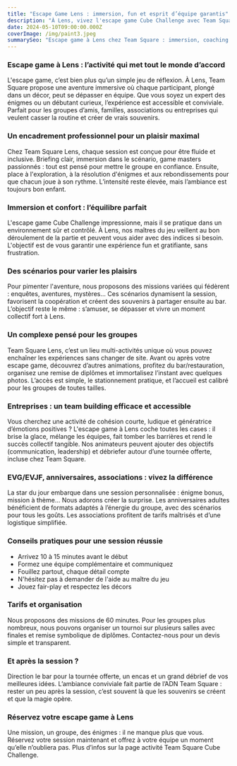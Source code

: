 ```yaml
---
title: "Escape Game Lens : immersion, fun et esprit d’équipe garantis"
description: "À Lens, vivez l'escape game Cube Challenge avec Team Square : une activité immersive, encadrée et accessible, parfaite pour tous les groupes."
date: 2024-05-10T09:00:00.000Z
coverImage: /img/paint3.jpeg
summarySeo: "Escape game à Lens chez Team Square : immersion, coaching par nos maîtres du jeu, bar/restauration, tournée offerte, code TS20. Idéal EVG/EVJF, familles, entreprises."
---
```


### Escape game à Lens : l’activité qui met tout le monde d’accord

L'escape game, c’est bien plus qu’un simple jeu de réflexion. À Lens, Team Square propose une aventure immersive où chaque participant, plongé dans un décor, peut se dépasser en équipe. Que vous soyez un expert des énigmes ou un débutant curieux, l’expérience est accessible et conviviale. Parfait pour les groupes d’amis, familles, associations ou entreprises qui veulent casser la routine et créer de vrais souvenirs.

### Un encadrement professionnel pour un plaisir maximal

Chez Team Square Lens, chaque session est conçue pour être fluide et inclusive. Briefing clair, immersion dans le scénario, game masters passionnés : tout est pensé pour mettre le groupe en confiance. Ensuite, place à l'exploration, à la résolution d'énigmes et aux rebondissements pour que chacun joue à son rythme. L’intensité reste élevée, mais l’ambiance est toujours bon enfant.

### Immersion et confort : l’équilibre parfait

L'escape game Cube Challenge impressionne, mais il se pratique dans un environnement sûr et contrôlé. À Lens, nos maîtres du jeu veillent au bon déroulement de la partie et peuvent vous aider avec des indices si besoin. L'objectif est de vous garantir une expérience fun et gratifiante, sans frustration.

### Des scénarios pour varier les plaisirs

Pour pimenter l'aventure, nous proposons des missions variées qui fédèrent : enquêtes, aventures, mystères... Ces scénarios dynamisent la session, favorisent la coopération et créent des souvenirs à partager ensuite au bar. L’objectif reste le même : s’amuser, se dépasser et vivre un moment collectif fort à Lens.

### Un complexe pensé pour les groupes

Team Square Lens, c’est un lieu multi-activités unique où vous pouvez enchaîner les expériences sans changer de site. Avant ou après votre escape game, découvrez d’autres animations, profitez du bar/restauration, organisez une remise de diplômes et immortalisez l’instant avec quelques photos. L’accès est simple, le stationnement pratique, et l’accueil est calibré pour les groupes de toutes tailles.

### Entreprises : un team building efficace et accessible

Vous cherchez une activité de cohésion courte, ludique et génératrice d’émotions positives ? L'escape game à Lens coche toutes les cases : il brise la glace, mélange les équipes, fait tomber les barrières et rend le succès collectif tangible. Nos animateurs peuvent ajouter des objectifs (communication, leadership) et débriefer autour d’une tournée offerte, incluse chez Team Square.

### EVG/EVJF, anniversaires, associations : vivez la différence

La star du jour embarque dans une session personnalisée : énigme bonus, mission à thème… Nous adorons créer la surprise. Les anniversaires adultes bénéficient de formats adaptés à l’énergie du groupe, avec des scénarios pour tous les goûts. Les associations profitent de tarifs maîtrisés et d’une logistique simplifiée.

### Conseils pratiques pour une session réussie

-   Arrivez 10 à 15 minutes avant le début
-   Formez une équipe complémentaire et communiquez
-   Fouillez partout, chaque détail compte
-   N'hésitez pas à demander de l'aide au maître du jeu
-   Jouez fair-play et respectez les décors

### Tarifs et organisation

Nous proposons des missions de 60 minutes. Pour les groupes plus nombreux, nous pouvons organiser un tournoi sur plusieurs salles avec finales et remise symbolique de diplômes. Contactez-nous pour un devis simple et transparent.

### Et après la session ?

Direction le bar pour la tournée offerte, un encas et un grand débrief de vos meilleures idées. L’ambiance conviviale fait partie de l’ADN Team Square : rester un peu après la session, c’est souvent là que les souvenirs se créent et que la magie opère.

### Réservez votre escape game à Lens

Une mission, un groupe, des énigmes : il ne manque plus que vous. Réservez votre session maintenant et offrez à votre équipe un moment qu’elle n’oubliera pas. Plus d’infos sur la page activité Team Square Cube Challenge.
